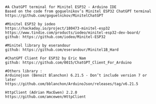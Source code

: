     #A ChatGPT terminal for Minitel ESP32 - Arduino IDE
    Based on the code from goguelnikov’s Minitel ESP32 ChatGPT terminal
    https://github.com/goguelnikov/MinitelChatGPT

    #Minitel ESP32 by iodeo
    https://hackaday.io/project/180473-minitel-esp32
    https://www.tindie.com/products/iodeo/minitel-esp32-dev-board/
    github: https://github.com/iodeo/Minitel-ESP32 
    
    #Minitel library by eserandour
    github: https://github.com/eserandour/Minitel1B_Hard
    
    #ChatGPT Client For ESP32 by Eric Nam
    github: https://github.com/0015/ChatGPT_Client_For_Arduino

    #Others library :
    Arduinojson (Benoit Blanchon) 6.21.5 - Don’t include version 7 or later
    https://github.com/bblanchon/ArduinoJson/releases/tag/v6.21.5
    
    HttpClient (Adrian MacEwen) 2.2.0
    https://github.com/amcewen/HttpClient
